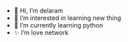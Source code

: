 - 👋 Hi, I’m delaram
- 👀 I’m interested in learning new thing
- 🌱 I’m currently learning python
- ✨ I’m love network

<!---
delaram-programmer/delaram-programmer is a ✨ special ✨ repository because its `README.md` (this file) appears on your GitHub profile.
You can click the Preview link to take a look at your changes.
--->
